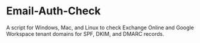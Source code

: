 # Email-Auth-Check
A script for Windows, Mac, and Linux to check Exchange Online and Google Workspace tenant domains for SPF, DKIM, and DMARC records.
